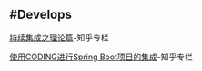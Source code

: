 #Develops
---

[持续集成之理论篇](https://zhuanlan.zhihu.com/p/57021068)-知乎专栏

[使用CODING进行Spring Boot项目的集成](https://zhuanlan.zhihu.com/p/55722122)-知乎专栏







